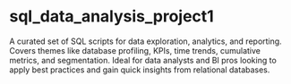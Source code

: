 # sql_data_analysis_project1
A curated set of SQL scripts for data exploration, analytics, and reporting. Covers themes like database profiling, KPIs, time trends, cumulative metrics, and segmentation. Ideal for data analysts and BI pros looking to apply best practices and gain quick insights from relational databases.
